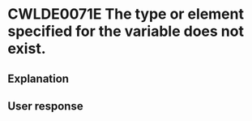# CWLDE0071E The type or element specified for the variable does not exist.

## Explanation

## User response